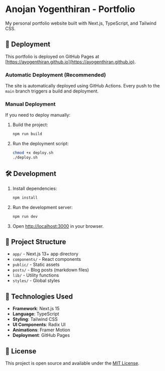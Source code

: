 # Anojan Yogenthiran - Portfolio

My personal portfolio website built with Next.js, TypeScript, and Tailwind CSS.

## 🚀 Deployment

This portfolio is deployed on GitHub Pages at [https://ayogenthiran.github.io](https://ayogenthiran.github.io).

### Automatic Deployment (Recommended)

The site is automatically deployed using GitHub Actions. Every push to the `main` branch triggers a build and deployment.

### Manual Deployment

If you need to deploy manually:

1. Build the project:
   ```bash
   npm run build
   ```

2. Run the deployment script:
   ```bash
   chmod +x deploy.sh
   ./deploy.sh
   ```

## 🛠️ Development

1. Install dependencies:
   ```bash
   npm install
   ```

2. Run the development server:
   ```bash
   npm run dev
   ```

3. Open [http://localhost:3000](http://localhost:3000) in your browser.

## 📁 Project Structure

- `app/` - Next.js 13+ app directory
- `components/` - React components
- `public/` - Static assets
- `posts/` - Blog posts (markdown files)
- `lib/` - Utility functions
- `styles/` - Global styles

## 🎨 Technologies Used

- **Framework**: Next.js 15
- **Language**: TypeScript
- **Styling**: Tailwind CSS
- **UI Components**: Radix UI
- **Animations**: Framer Motion
- **Deployment**: GitHub Pages

## 📝 License

This project is open source and available under the [MIT License](LICENSE).
